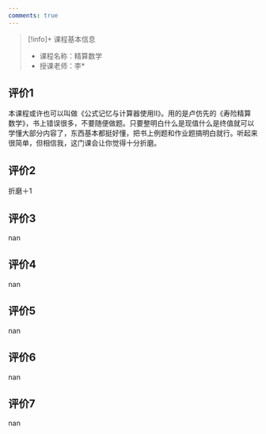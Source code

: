 ```yaml
---
comments: true
---
```


>[!info]+ 课程基本信息
>
> - 课程名称：精算数学
> - 授课老师：李*

## 评价1

本课程或许也可以叫做《公式记忆与计算器使用II》。用的是卢仿先的《寿险精算数学》，书上错误很多，不要随便做题。只要整明白什么是现值什么是终值就可以学懂大部分内容了，东西基本都挺好懂，把书上例题和作业题搞明白就行。听起来很简单，但相信我，这门课会让你觉得十分折磨。
## 评价2

折磨＋1
## 评价3

nan
## 评价4

nan
## 评价5

nan
## 评价6

nan
## 评价7

nan
